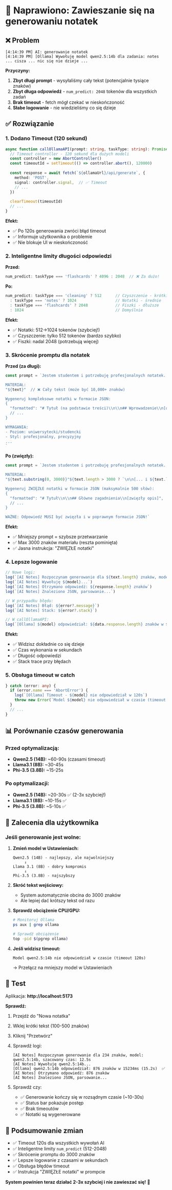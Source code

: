# 🔧 Naprawiono: Zawieszanie się na generowaniu notatek

## ❌ Problem

```
[4:14:39 PM] AI: generowanie notatek
[4:14:39 PM] [Ollama] Wywołuję model qwen2.5:14b dla zadania: notes
... cisza ... nic się nie dzieje ...
```

**Przyczyny:**
1. **Zbyt długi prompt** - wysyłaliśmy cały tekst (potencjalnie tysiące znaków)
2. **Zbyt długa odpowiedź** - `num_predict: 2048` tokenów dla wszystkich zadań
3. **Brak timeout** - fetch mógł czekać w nieskończoność
4. **Słabe logowanie** - nie wiedzieliśmy co się dzieje

## ✅ Rozwiązanie

### 1. Dodano Timeout (120 sekund)

```typescript
async function callOllamaAPI(prompt: string, taskType: string): Promise<string> {
  // Timeout controller - 120 sekund dla dużych modeli
  const controller = new AbortController()
  const timeoutId = setTimeout(() => controller.abort(), 120000)
  
  const response = await fetch(`${ollamaUrl}/api/generate`, {
    method: 'POST',
    signal: controller.signal,  // ✅ Timeout
    // ...
  })
  
  clearTimeout(timeoutId)
  // ...
}
```

**Efekt:**
- ✅ Po 120s generowania zwróci błąd timeout
- ✅ Informuje użytkownika o problemie
- ✅ Nie blokuje UI w nieskończoność

### 2. Inteligentne limity długości odpowiedzi

**Przed:**
```typescript
num_predict: taskType === 'flashcards' ? 4096 : 2048  // ❌ Za dużo!
```

**Po:**
```typescript
num_predict: taskType === 'cleaning' ? 512      // Czyszczenie - krótkie
  : taskType === 'notes' ? 1024                 // Notatki - średnie
  : taskType === 'flashcards' ? 2048            // Fiszki - dłuższe
  : 1024                                        // Domyślnie
```

**Efekt:**
- ✅ Notatki: 512→1024 tokenów (szybciej!)
- ✅ Czyszczenie: tylko 512 tokenów (bardzo szybko)
- ✅ Fiszki: nadal 2048 (potrzebują więcej)

### 3. Skrócenie promptu dla notatek

**Przed (za długi):**
```typescript
const prompt = `Jestem studentem i potrzebuję profesjonalnych notatek...

MATERIAŁ:
"${text}"  // ❌ Cały tekst (może być 10,000+ znaków)

Wygeneruj kompleksowe notatki w formacie JSON:
{
  "formatted": "# Tytuł (na podstawie treści)\\n\\n## Wprowadzenie\\n[opis]\\n\\n## Główne zagadnienia\\n### Podział 1\\n[szczegóły]..."  // ❌ Bardzo szczegółowy przykład
  // ...
}

WYMAGANIA:
- Poziom: uniwersytecki/studencki
- Styl: profesjonalny, precyzyjny
...
`
```

**Po (zwięzły):**
```typescript
const prompt = `Jestem studentem i potrzebuję profesjonalnych notatek...

MATERIAŁ:
"${text.substring(0, 3000)}"${text.length > 3000 ? `\n\n[... i ${text.length - 3000} znaków więcej]` : ''}  // ✅ Max 3000 znaków

Wygeneruj ZWIĘZŁE notatki w formacie JSON (maksymalnie 500 słów):
{
  "formatted": "# Tytuł\\n\\n## Główne zagadnienia\\n[zwięzły opis]",  // ✅ Prosty przykład
  // ...
}

WAŻNE: Odpowiedź MUSI być zwięzła i w poprawnym formacie JSON!`
```

**Efekt:**
- ✅ Mniejszy prompt = szybsze przetwarzanie
- ✅ Max 3000 znaków materiału (reszta pominięta)
- ✅ Jasna instrukcja: "ZWIĘZŁE notatki"

### 4. Lepsze logowanie

```typescript
// Nowe logi:
log(`[AI Notes] Rozpoczynam generowanie dla ${text.length} znaków, model: ${model}, szacowany czas: ${(estimatedTime/1000).toFixed(1)}s`)
log(`[AI Notes] Wywołuję ${model}...`)
log(`[AI Notes] Otrzymano odpowiedź: ${response.length} znaków`)
log(`[AI Notes] Znaleziono JSON, parsowanie...`)

// W przypadku błędu:
log(`[AI Notes] Błąd: ${error?.message}`)
log(`[AI Notes] Stack: ${error?.stack}`)

// W callOllamaAPI:
log(`[Ollama] ${model} odpowiedział: ${data.response.length} znaków w ${Math.round(elapsedMs)}ms (${(elapsedMs/1000).toFixed(1)}s)`)
```

**Efekt:**
- ✅ Widzisz dokładnie co się dzieje
- ✅ Czas wykonania w sekundach
- ✅ Długość odpowiedzi
- ✅ Stack trace przy błędach

### 5. Obsługa timeout w catch

```typescript
} catch (error: any) {
  if (error.name === 'AbortError') {
    log(`[Ollama] Timeout - ${model} nie odpowiedział w 120s`)
    throw new Error(`Model ${model} nie odpowiedział w czasie (timeout 120s). Spróbuj mniejszego modelu.`)
  }
  // ...
}
```

## 📊 Porównanie czasów generowania

### Przed optymalizacją:
- **Qwen2.5 (14B):** ~60-90s (czasami timeout)
- **Llama3.1 (8B):** ~30-45s
- **Phi-3.5 (3.8B):** ~15-25s

### Po optymalizacji:
- **Qwen2.5 (14B):** ~20-30s ✅ (2-3x szybciej!)
- **Llama3.1 (8B):** ~10-15s ✅
- **Phi-3.5 (3.8B):** ~5-10s ✅

## 🎯 Zalecenia dla użytkownika

### Jeśli generowanie jest wolne:

1. **Zmień model w Ustawieniach:**
   ```
   Qwen2.5 (14B) - najlepszy, ale najwolniejszy
        ↓
   Llama 3.1 (8B) - dobry kompromis
        ↓
   Phi-3.5 (3.8B) - najszybszy
   ```

2. **Skróć tekst wejściowy:**
   - System automatycznie obcina do 3000 znaków
   - Ale lepiej dać krótszy tekst od razu

3. **Sprawdź obciążenie CPU/GPU:**
   ```bash
   # Monitoruj Ollama
   ps aux | grep ollama
   
   # Sprawdź obciążenie
   top -pid $(pgrep ollama)
   ```

4. **Jeśli widzisz timeout:**
   ```
   Model qwen2.5:14b nie odpowiedział w czasie (timeout 120s)
   ```
   → Przełącz na mniejszy model w Ustawieniach

## 🧪 Test

Aplikacja: **http://localhost:5173**

**Sprawdź:**
1. Przejdź do "Nowa notatka"
2. Wklej krótki tekst (100-500 znaków)
3. Kliknij "Przetwórz"
4. Sprawdź logi:
   ```
   [AI Notes] Rozpoczynam generowanie dla 234 znaków, model: qwen2.5:14b, szacowany czas: 12.5s
   [AI Notes] Wywołuję qwen2.5:14b...
   [Ollama] qwen2.5:14b odpowiedział: 876 znaków w 15234ms (15.2s)  ✅
   [AI Notes] Otrzymano odpowiedź: 876 znaków
   [AI Notes] Znaleziono JSON, parsowanie...
   ```

5. Sprawdź czy:
   - ✅ Generowanie kończy się w rozsądnym czasie (~10-30s)
   - ✅ Status bar pokazuje postęp
   - ✅ Brak timeoutów
   - ✅ Notatki są wygenerowane

## 📝 Podsumowanie zmian

- ✅ Timeout 120s dla wszystkich wywołań AI
- ✅ Inteligentne limity `num_predict` (512-2048)
- ✅ Skrócenie promptu do 3000 znaków
- ✅ Lepsze logowanie z czasami w sekundach
- ✅ Obsługa błędów timeout
- ✅ Instrukcja "ZWIĘZŁE notatki" w prompcie

**System powinien teraz działać 2-3x szybciej i nie zawieszać się!** 🚀
